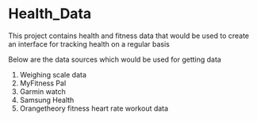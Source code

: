 # Health_Data
This project contains health and fitness data that would be used to create an interface for tracking health on a regular basis

Below are the data sources which would be used for getting data

1. Weighing scale data
2. MyFitness Pal
3. Garmin watch
4. Samsung Health 
5. Orangetheory fitness heart rate workout data

